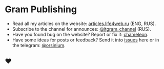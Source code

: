 # Gram Publishing

+ Read all my articles on the website: [articles.life4web.ru](http://articles.life4web.ru) (ENG, RUS).
+ Subscribe to the channel for announces: [@itgram_channel](https://t.me/itgram_channel) (RUS).
+ Have you found bug on the website? Report or fix it: [chameleon](https://github.com/orsinium/chameleon).
+ Have some ideas for posts or feedback? Send it into [issues](https://github.com/orsinium/notes/issues) here or in the telegram: [@orsinium](https://t.me/orsinium).

## :heart:
